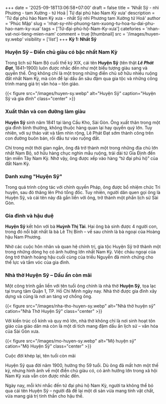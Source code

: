 +++
date = '2025-09-18T13:06:58+07:00'
draft = false
title = 'Nhất Sỹ - nhì Phương - tam Xường - tứ Hoả | Tứ đại phú hào Nam Kỳ xưa'
description = 'Tứ đại phú hào Nam Kỳ xưa - nhất Sỹ nhì Phương tam Xường tứ Hoả'
author = 'Phúc Mập'
slug = 'nhat-sy-nhi-phuong-tam-xuong-tu-hoa-tu-dai-phu-hao-nam-ky-xua'
tags = ['Tứ-đại-phú-hộ-Nam-Ky-xưa']
catefories = 'nhan-vat-noi-tieng-mien-nam'
comment = true
[thumbnail]
    src = '/images/huyen-sy.webp'
    visibility = ['list']
+++
**Kỳ 1: Nhất Sỹ**
### Huyện Sỹ – Điền chủ giàu có bậc nhất Nam Kỳ

Trong lịch sử Nam Bộ cuối thế kỷ XIX, cái tên **Huyện Sỹ** (tên thật ***Lê Phát Đạt***, 1841–1900) luôn được nhắc đến như một biểu tượng giàu sang và quyền thế. Ông không chỉ là một trong những điền chủ sở hữu nhiều ruộng đất nhất Nam Kỳ, mà còn để lại dấu ấn sâu đậm qua gia tộc và những công trình mang giá trị văn hóa – tôn giáo.

{{< figure src="/images/huyen-sy.webp" alt="Huyện Sỹ" caption="Huyện Sỹ và gia đình" class="center" >}}

### Xuất thân và con đường làm giàu

**Huyện Sỹ** sinh năm 1841 tại làng Cầu Kho, Sài Gòn. Ông xuất thân trong một gia đình bình thường, không thuộc hàng quan lại hay quyền quý lớn. Tuy nhiên, với sự tháo vát và tầm nhìn rộng, Lê Phát Đạt sớm thành công trên con đường buôn bán, rồi đầu tư vào ruộng đất.

Chỉ trong một thời gian ngắn, ông đã trở thành một trong những địa chủ lớn nhất Nam Bộ, sở hữu hàng chục nghìn mẫu ruộng, trải dài từ Gia Định đến tận miền Tây Nam Kỳ. Nhờ vậy, ông được xếp vào hàng “tứ đại phú hộ” của đất Nam Kỳ.

### Danh xưng "Huyện Sỹ"

Trong quá trình cộng tác với chính quyền Pháp, ông được bổ nhiệm chức Tri huyện, sau đó thăng lên Phó tổng đốc. Tuy nhiên, người dân quen gọi ông là Huyện Sỹ, và cái tên này đã gắn liền với ông, trở thành một phần lịch sử Sài Gòn.

### Gia đình và hậu duệ

**Huyện Sỹ** kết hôn với bà **Huỳnh Thị Tài**. Hai ông bà sinh được 4 người con, trong đó nổi bật nhất là bà Lê Thị Bình – về sau chính là bà ngoại của Hoàng hậu Nam Phương.

Nhờ các cuộc hôn nhân và quan hệ chính trị, gia tộc Huyện Sỹ trở thành một trong những dòng họ có ảnh hưởng lớn nhất Nam Kỳ. Việc cháu ngoại của ông trở thành hoàng hậu cuối cùng của triều Nguyễn đã minh chứng cho thế lực và tầm vóc của gia đình.

### Nhà thờ Huyện Sỹ – Dấu ấn còn mãi

Một công trình gắn liền với tên tuổi ông chính là nhà thờ **Huyện Sỹ**, tọa lạc tại trung tâm Quận 1, TP. Hồ Chí Minh ngày nay. Nhà thờ được gia đình xây dựng và cũng là nơi an táng vợ chồng ông.

{{< figure src="/images/nha-tho-huyen-sy.webp" alt="Nhà thờ huyện sỹ" cation="Nhà Thờ Huyện Sỹ" class="center" >}}

Với kiến trúc cổ kính và quy mô lớn, nhà thờ không chỉ là nơi sinh hoạt tôn giáo của giáo dân mà còn là một di tích mang đậm dấu ấn lịch sử – văn hóa của Sài Gòn xưa.

{{< figure src="/images/mo-huyen-sy.webp" alt="Mộ huyện sỹ" cation="Mộ Huyện Sỹ" class="center" >}}

Cuộc đời khép lại, tên tuổi còn mãi

Huyện Sỹ qua đời năm 1900, hưởng thọ 59 tuổi. Dù ông đã mất hơn một thế kỷ, nhưng hình ảnh về một điền chủ giàu có, có ảnh hưởng lớn trong xã hội Nam Kỳ xưa vẫn còn được nhắc đến.

Ngày nay, mỗi khi nhắc đến tứ đại phú hộ Nam Kỳ, người ta không thể bỏ qua cái tên Huyện Sỹ – người đã để lại một di sản vừa mang tính vật chất, vừa mang giá trị tinh thần cho hậu thế.